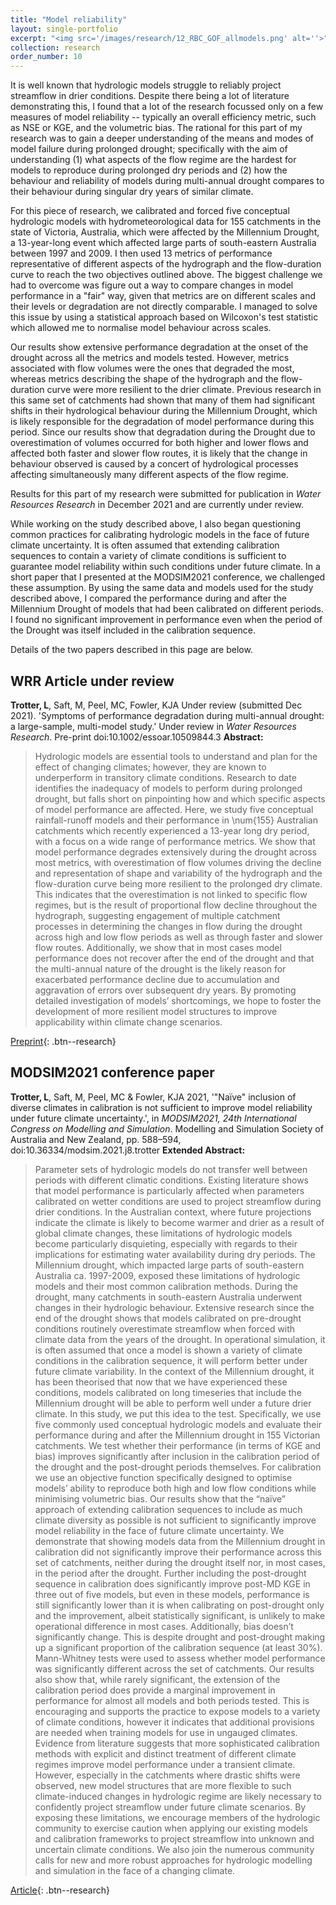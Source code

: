```yaml
---
title: "Model reliability"
layout: single-portfolio
excerpt: "<img src='/images/research/12_RBC_GOF_allmodels.png' alt=''>"
collection: research
order_number: 10
---
```


It is well known that hydrologic models struggle to reliably project streamflow in drier conditions. Despite there being a lot of literature demonstrating this, I found that a lot of the research focussed only on a few measures of model reliability -- typically an overall efficiency metric, such as NSE or KGE, and the volumetric bias. The rational for this part of my research was to gain a deeper understanding of the means and modes of model failure during prolonged drought; specifically with the aim of understanding (1) what aspects of the flow regime are the hardest for models to reproduce during prolonged dry periods and (2) how the behaviour and reliability of models during multi-annual drought compares to their behaviour during singular dry years of similar climate.

For this piece of research, we calibrated and forced five conceptual hydrologic models with hydrometeorological data for 155 catchments in the state of Victoria, Australia, which were affected by the Millennium Drought, a 13-year-long event which affected large parts of south-eastern Australia between 1997 and 2009. I then used 13 metrics of performance representative of different aspects of the hydrograph and the flow-duration curve to reach the two objectives outlined above. The biggest challenge we had to overcome was figure out a way to compare changes in model performance in a "fair" way, given that metrics are on different scales and their levels or degradation are not directly comparable. I managed to solve this issue by using a statistical approach based on Wilcoxon's test statistic which allowed me to normalise model behaviour across scales.

Our results show extensive performance degradation at the onset of the drought across all the metrics and models tested. However, metrics associated with flow volumes were the ones that degraded the most, whereas metrics describing the shape of the hydrograph and the flow-duration curve were more resilient to the drier climate. Previous research in this same set of catchments had shown that many of them had significant shifts in their hydrological behaviour during the Millennium Drought, which is likely responsible for the degradation of model performance during this period. Since our results show that degradation during the Drought due to overestimation of volumes occurred for both higher and lower flows and affected both faster and slower flow routes, it is likely that the change in behaviour observed is caused by a concert of hydrological processes affecting simultaneously many different aspects of the flow regime.

 Results for this part of my research were submitted for publication in *Water Resources Research* in December 2021 and are currently under review.

 While working on the study described above, I also began questioning common practices for calibrating hydrologic models in the face of future climate uncertainty. It is often assumed that extending calibration sequences to contain a variety of climate conditions is sufficient to guarantee model reliability within such conditions under future climate. In a short paper that I presented at the MODSIM2021 conference, we challenged these assumption. By using the same data and models used for the study described above, I compared the performance during and after the Millennium Drought of models that had been calibrated on different periods. I found no significant improvement in performance even when the period of the Drought was itself included in the calibration sequence.

 Details of the two papers described in this page are below.

 ## WRR Article under review
 **Trotter, L**, Saft, M, Peel, MC, Fowler, KJA Under review (submitted Dec 2021). 'Symptoms of performance degradation during multi-annual drought: a large-sample, multi-model study.' Under review in *Water Resources Research*. Pre-print doi:10.1002/essoar.10509844.3
 **Abstract:**
 >Hydrologic models are essential tools to understand and plan for the effect of changing climates; however, they are known to underperform in transitory climate conditions.
 Research to date identifies the inadequacy of models to perform during prolonged drought, but falls short on pinpointing how and which specific aspects of model performance are affected.
 Here, we study five conceptual rainfall-runoff models and their performance in \num{155} Australian catchments which recently experienced a 13-year long dry period, with a focus on a wide range of performance metrics.
 We show that model performance degrades extensively during the drought across most metrics, with overestimation of flow volumes driving the decline and representation of shape and variability of the hydrograph and the flow-duration curve being more resilient to the prolonged dry climate.
 This indicates that the overestimation is not linked to specific flow regimes, but is the result of proportional flow decline throughout the hydrograph, suggesting engagement of multiple catchment processes in determining the changes in flow during the drought across high and low flow periods as well as through faster and slower flow routes.
 Additionally, we show that in most cases model performance does not recover after the end of the drought and that the multi-annual nature of the drought is the likely reason for exacerbated performance decline due to accumulation and aggravation of errors over subsequent dry years.
 By promoting detailed investigation of models’ shortcomings, we hope to foster the development of more resilient model structures to improve applicability within climate change scenarios.

 [Preprint](https://doi.org/10.1002/essoar.10509844.3){: .btn--research}

 ## MODSIM2021 conference paper
 **Trotter, L**, Saft, M, Peel, MC & Fowler, KJA 2021, '"Naïve" inclusion of diverse climates in calibration is not sufficient to improve model reliability under future climate uncertainty.', in *MODSIM2021, 24th International Congress on Modelling and Simulation*. Modelling and Simulation Society of Australia and New Zealand, pp. 588–594, doi:10.36334/modsim.2021.j8.trotter
 **Extended Abstract:**
 >Parameter sets of hydrologic models do not transfer well between periods with different climatic
conditions. Existing literature shows that model performance is particularly affected when parameters
calibrated on wetter conditions are used to project streamflow during drier conditions. In the Australian context,
where future projections indicate the climate is likely to become warmer and drier as a result of global climate
changes, these limitations of hydrologic models become particularly disquieting, especially with regards to
their implications for estimating water availability during dry periods. The Millennium drought, which
impacted large parts of south-eastern Australia ca. 1997-2009, exposed these limitations of hydrologic models
and their most common calibration methods. During the drought, many catchments in south-eastern Australia
underwent changes in their hydrologic behaviour. Extensive research since the end of the drought shows that
models calibrated on pre-drought conditions routinely overestimate streamflow when forced with climate data
from the years of the drought.
In operational simulation, it is often assumed that once a model is shown a variety of climate conditions in the
calibration sequence, it will perform better under future climate variability. In the context of the Millennium
drought, it has been theorised that now that we have experienced these conditions, models calibrated on long
timeseries that include the Millennium drought will be able to perform well under a future drier climate. In this
study, we put this idea to the test. Specifically, we use five commonly used conceptual hydrologic models and
evaluate their performance during and after the Millennium drought in 155 Victorian catchments. We test
whether their performance (in terms of KGE and bias) improves significantly after inclusion in the calibration
period of the drought and the post-drought periods themselves. For calibration we use an objective function
specifically designed to optimise models’ ability to reproduce both high and low flow conditions while
minimising volumetric bias.
Our results show that the “naïve” approach of extending calibration sequences to include as much climate
diversity as possible is not sufficient to significantly improve model reliability in the face of future climate
uncertainty. We demonstrate that showing models data from the Millennium drought in calibration did not
significantly improve their performance across this set of catchments, neither during the drought itself nor, in
most cases, in the period after the drought. Further including the post-drought sequence in calibration does
significantly improve post-MD KGE in three out of five models, but even in these models, performance is still
significantly lower than it is when calibrating on post-drought only and the improvement, albeit statistically
significant, is unlikely to make operational difference in most cases. Additionally, bias doesn’t significantly
change. This is despite drought and post-drought making up a significant proportion of the calibration sequence
(at least 30%). Mann-Whitney tests were used to assess whether model performance was significantly different
across the set of catchments. Our results also show that, while rarely significant, the extension of the calibration
period does provide a marginal improvement in performance for almost all models and both periods tested.
This is encouraging and supports the practice to expose models to a variety of climate conditions, however it
indicates that additional provisions are needed when training models for use in ungauged climates.
Evidence from literature suggests that more sophisticated calibration methods with explicit and distinct
treatment of different climate regimes improve model performance under a transient climate. However,
especially in the catchments where drastic shifts were observed, new model structures that are more flexible to
such climate-induced changes in hydrologic regime are likely necessary to confidently project streamflow
under future climate scenarios. By exposing these limitations, we encourage members of the hydrologic
community to exercise caution when applying our existing models and calibration frameworks to project
streamflow into unknown and uncertain climate conditions. We also join the numerous community calls for
new and more robust approaches for hydrologic modelling and simulation in the face of a changing climate.

[Article](https://doi.org/10.36334/modsim.2021.j8.trotter){: .btn--research}

